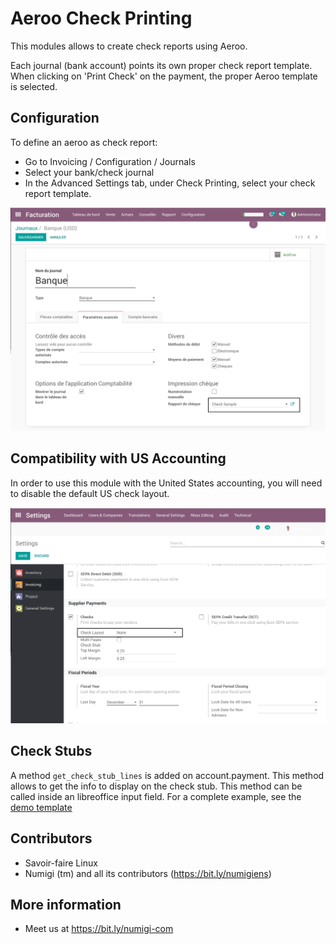 # Aeroo Check Printing

This modules allows to create check reports using Aeroo.

Each journal (bank account) points its own proper check report template.
When clicking on 'Print Check' on the payment, the proper Aeroo template is selected.

## Configuration

To define an aeroo as check report:

* Go to Invoicing / Configuration / Journals
* Select your bank/check journal
* In the Advanced Settings tab, under Check Printing, select your check report template.

![Journal Form](static/description/account_journal_form.png?raw=true)

## Compatibility with US Accounting

In order to use this module with the United States accounting, you will need to disable the default US check layout.

![US Compatibility](static/description/disable_us_check_layout.png?raw=true)

## Check Stubs

A method `get_check_stub_lines` is added on account.payment.
This method allows to get the info to display on the check stub.
This method can be called inside an libreoffice input field.
For a complete example, see the [demo template](demo/check_sample.odt)

Contributors
------------
* Savoir-faire Linux
* Numigi (tm) and all its contributors (https://bit.ly/numigiens)

More information
----------------
* Meet us at https://bit.ly/numigi-com
